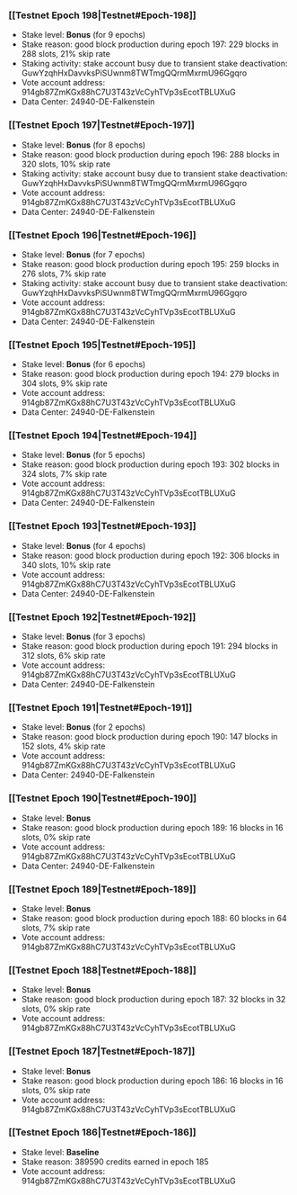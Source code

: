 ### [[Testnet Epoch 198|Testnet#Epoch-198]]
* Stake level: **Bonus** (for 9 epochs)
* Stake reason: good block production during epoch 197: 229 blocks in 288 slots, 21% skip rate
* Staking activity: stake account busy due to transient stake deactivation: GuwYzqhHxDavvksPiSUwnm8TWTmgQQrmMxrmU96Ggqro
* Vote account address: 914gb87ZmKGx88hC7U3T43zVcCyhTVp3sEcotTBLUXuG
* Data Center: 24940-DE-Falkenstein
### [[Testnet Epoch 197|Testnet#Epoch-197]]
* Stake level: **Bonus** (for 8 epochs)
* Stake reason: good block production during epoch 196: 288 blocks in 320 slots, 10% skip rate
* Staking activity: stake account busy due to transient stake deactivation: GuwYzqhHxDavvksPiSUwnm8TWTmgQQrmMxrmU96Ggqro
* Vote account address: 914gb87ZmKGx88hC7U3T43zVcCyhTVp3sEcotTBLUXuG
* Data Center: 24940-DE-Falkenstein
### [[Testnet Epoch 196|Testnet#Epoch-196]]
* Stake level: **Bonus** (for 7 epochs)
* Stake reason: good block production during epoch 195: 259 blocks in 276 slots, 7% skip rate
* Staking activity: stake account busy due to transient stake deactivation: GuwYzqhHxDavvksPiSUwnm8TWTmgQQrmMxrmU96Ggqro
* Vote account address: 914gb87ZmKGx88hC7U3T43zVcCyhTVp3sEcotTBLUXuG
* Data Center: 24940-DE-Falkenstein
### [[Testnet Epoch 195|Testnet#Epoch-195]]
* Stake level: **Bonus** (for 6 epochs)
* Stake reason: good block production during epoch 194: 279 blocks in 304 slots, 9% skip rate
* Vote account address: 914gb87ZmKGx88hC7U3T43zVcCyhTVp3sEcotTBLUXuG
* Data Center: 24940-DE-Falkenstein
### [[Testnet Epoch 194|Testnet#Epoch-194]]
* Stake level: **Bonus** (for 5 epochs)
* Stake reason: good block production during epoch 193: 302 blocks in 324 slots, 7% skip rate
* Vote account address: 914gb87ZmKGx88hC7U3T43zVcCyhTVp3sEcotTBLUXuG
* Data Center: 24940-DE-Falkenstein
### [[Testnet Epoch 193|Testnet#Epoch-193]]
* Stake level: **Bonus** (for 4 epochs)
* Stake reason: good block production during epoch 192: 306 blocks in 340 slots, 10% skip rate
* Vote account address: 914gb87ZmKGx88hC7U3T43zVcCyhTVp3sEcotTBLUXuG
* Data Center: 24940-DE-Falkenstein
### [[Testnet Epoch 192|Testnet#Epoch-192]]
* Stake level: **Bonus** (for 3 epochs)
* Stake reason: good block production during epoch 191: 294 blocks in 312 slots, 6% skip rate
* Vote account address: 914gb87ZmKGx88hC7U3T43zVcCyhTVp3sEcotTBLUXuG
* Data Center: 24940-DE-Falkenstein
### [[Testnet Epoch 191|Testnet#Epoch-191]]
* Stake level: **Bonus** (for 2 epochs)
* Stake reason: good block production during epoch 190: 147 blocks in 152 slots, 4% skip rate
* Vote account address: 914gb87ZmKGx88hC7U3T43zVcCyhTVp3sEcotTBLUXuG
* Data Center: 24940-DE-Falkenstein
### [[Testnet Epoch 190|Testnet#Epoch-190]]
* Stake level: **Bonus**
* Stake reason: good block production during epoch 189: 16 blocks in 16 slots, 0% skip rate
* Vote account address: 914gb87ZmKGx88hC7U3T43zVcCyhTVp3sEcotTBLUXuG
* Data Center: 24940-DE-Falkenstein
### [[Testnet Epoch 189|Testnet#Epoch-189]]
* Stake level: **Bonus**
* Stake reason: good block production during epoch 188: 60 blocks in 64 slots, 7% skip rate
* Vote account address: 914gb87ZmKGx88hC7U3T43zVcCyhTVp3sEcotTBLUXuG
### [[Testnet Epoch 188|Testnet#Epoch-188]]
* Stake level: **Bonus**
* Stake reason: good block production during epoch 187: 32 blocks in 32 slots, 0% skip rate
* Vote account address: 914gb87ZmKGx88hC7U3T43zVcCyhTVp3sEcotTBLUXuG
### [[Testnet Epoch 187|Testnet#Epoch-187]]
* Stake level: **Bonus**
* Stake reason: good block production during epoch 186: 16 blocks in 16 slots, 0% skip rate
* Vote account address: 914gb87ZmKGx88hC7U3T43zVcCyhTVp3sEcotTBLUXuG
### [[Testnet Epoch 186|Testnet#Epoch-186]]
* Stake level: **Baseline**
* Stake reason: 389590 credits earned in epoch 185
* Vote account address: 914gb87ZmKGx88hC7U3T43zVcCyhTVp3sEcotTBLUXuG